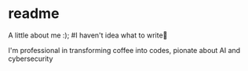 # readme

A little about me :);
#I haven't idea what to write🤣

I'm professional in transforming coffee into codes, pionate about AI and cybersecurity
